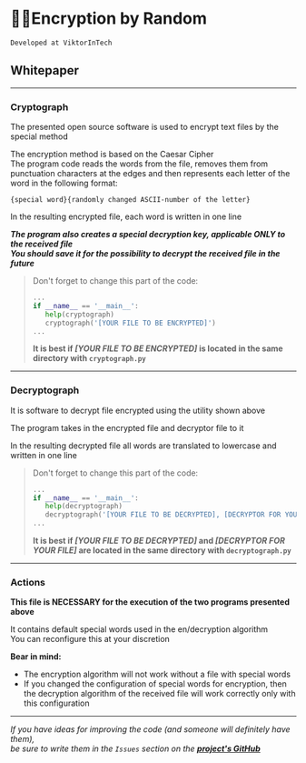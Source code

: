 # :game_die::closed_lock_with_key:Encryption by Random
`Developed at ViktorInTech`
## Whitepaper
***
### Cryptograph
The presented open source software is used to encrypt text files by the special method

The encryption method is based on the Caesar Cipher  
The program code reads the words from the file, removes them from punctuation characters at the edges and then
represents each letter of the word in the following format:

`{special word}{randomly changed ASCII-number of the letter}`

In the resulting encrypted file, each word is written in one line

***The program also creates a special decryption key, applicable *ONLY* to the received file***  
***You should save it for the possibility to decrypt the received file in the future***

> Don't forget to change this part of the code:
> 
> ```python
> ...
> if __name__ == '__main__':
>    help(cryptograph)
>    cryptograph('[YOUR FILE TO BE ENCRYPTED]')
> ...
> ```
> **It is best if *[YOUR FILE TO BE ENCRYPTED]* is located in the same directory with `cryptograph.py`**
***
### Decryptograph
It is software to decrypt file encrypted using the utility shown above

The program takes in the encrypted file and decryptor file to it

In the resulting decrypted file all words are translated to lowercase and written in one line

> Don't forget to change this part of the code:
> 
> ```python
> ...
> if __name__ == '__main__':
>    help(decryptograph)
>    decryptograph('[YOUR FILE TO BE DECRYPTED], [DECRYPTOR FOR YOUR FILE]')
> ...
> ```
> **It is best if *[YOUR FILE TO BE DECRYPTED]* and *[DECRYPTOR FOR YOUR FILE]* are located in the same directory with `decryptograph.py`**
***
### Actions
**This file is NECESSARY for the execution of the two programs presented above**

It contains default special words used in the en/decryption algorithm  
You can reconfigure this at your discretion

**Bear in mind:**
* The encryption algorithm will not work without a file with special words
* If you changed the configuration of special words for encryption, then the decryption algorithm of the received file
will work correctly only with this configuration
***
*If you have ideas for improving the code (and someone will definitely have them),*  
*be sure to write them in the `Issues` section on the **[project's GitHub](https://github.com/ViktorInTech/encrypting_by_random)***

